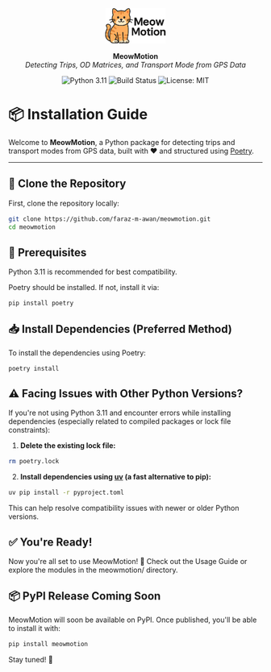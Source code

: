 <p align="center">
  <img src="../assets/meowmotion_logo.png" alt="MeowMotion Logo" width="120"/>
</p>

<p align="center">
  <strong>MeowMotion</strong><br>
  <em>Detecting Trips, OD Matrices, and Transport Mode from GPS Data</em>
</p>

<p align="center">
  <img src="https://img.shields.io/badge/python-3.11-blue.svg" alt="Python 3.11">
  <img src="https://img.shields.io/badge/build-passing-brightgreen.svg" alt="Build Status">
  <img src="https://img.shields.io/badge/license-MIT-green.svg" alt="License: MIT">
</p>

# 📦 Installation Guide



Welcome to **MeowMotion**, a Python package for detecting trips and transport modes from GPS data, built with ❤️ and structured using [Poetry](https://python-poetry.org/).

---

## 🚀 Clone the Repository

First, clone the repository locally:

```bash
git clone https://github.com/faraz-m-awan/meowmotion.git
cd meowmotion
```

## 📌 Prerequisites
Python 3.11 is recommended for best compatibility.

Poetry should be installed. If not, install it via:
```bash
pip install poetry
```

## 📥 Install Dependencies (Preferred Method)
To install the dependencies using Poetry:
```bash
poetry install
```

## ⚠️ Facing Issues with Other Python Versions?
If you're not using Python 3.11 and encounter errors while installing dependencies (especially related to compiled packages or lock file constraints):
1. **Delete the existing lock file:**
```bash
rm poetry.lock
```
2. **Install dependencies using [uv](https://github.com/astral-sh/uv) (a fast alternative to pip):**
```bash
uv pip install -r pyproject.toml
```
This can help resolve compatibility issues with newer or older Python versions.

## ✅ You're Ready!
Now you're all set to use MeowMotion! 🎉
Check out the Usage Guide or explore the modules in the meowmotion/ directory.

## 📦 PyPI Release Coming Soon
MeowMotion will soon be available on PyPI. Once published, you'll be able to install it with:
```bash
pip install meowmotion
```
Stay tuned! 🐾


